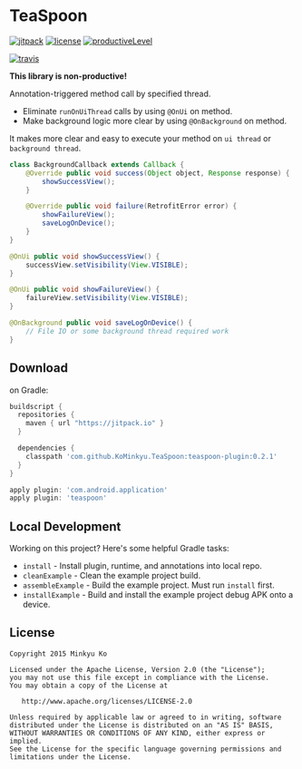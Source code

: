 TeaSpoon
========

[![jitpack](https://img.shields.io/badge/jitpack%20maven-v0.2.1-blue.svg)](https://img.shields.io/badge/jitpack%20maven-0.2.1-blue.svg)
[![license](https://img.shields.io/hexpm/l/plug.svg)](LICENSE)
[![productiveLevel](https://img.shields.io/badge/productiveLevel-non--productive-red.svg)](https://img.shields.io/badge/productiveLevel-non--productive-red.svg)

[![travis](https://api.travis-ci.org/KoMinkyu/TeaSpoon.svg)](https://travis-ci.org/KoMinkyu/TeaSpoon)

**This library is non-productive!**

Annotation-triggered method call by specified thread.
* Eliminate `runOnUiThread` calls by using `@OnUi` on method.
* Make background logic more clear by using `@OnBackground` on method.

It makes more clear and easy to execute your method on `ui thread` or `background thread`.

``` java
class BackgroundCallback extends Callback {
	@Override public void success(Object object, Response response) {
		showSuccessView();
	}

	@Override public void failure(RetrofitError error) {
		showFailureView();
		saveLogOnDevice();
	}
}

@OnUi public void showSuccessView() {
	successView.setVisibility(View.VISIBLE);
}

@OnUi public void showFailureView() {
	failureView.setVisibility(View.VISIBLE);
}

@OnBackground public void saveLogOnDevice() {
	// File IO or some background thread required work
}
```

Download
--------

on Gradle:
```groovy
buildscript {
  repositories {
    maven { url "https://jitpack.io" }
  }

  dependencies {
    classpath 'com.github.KoMinkyu.TeaSpoon:teaspoon-plugin:0.2.1'
  }
}

apply plugin: 'com.android.application'
apply plugin: 'teaspoon'
```

Local Development
-----------------

Working on this project? Here's some helpful Gradle tasks:

 * `install` - Install plugin, runtime, and annotations into local repo.
 * `cleanExample` - Clean the example project build.
 * `assembleExample` - Build the example project. Must run `install` first.
 * `installExample` - Build and install the example project debug APK onto a device.

License
-------

    Copyright 2015 Minkyu Ko

    Licensed under the Apache License, Version 2.0 (the "License");
    you may not use this file except in compliance with the License.
    You may obtain a copy of the License at

       http://www.apache.org/licenses/LICENSE-2.0

    Unless required by applicable law or agreed to in writing, software
    distributed under the License is distributed on an "AS IS" BASIS,
    WITHOUT WARRANTIES OR CONDITIONS OF ANY KIND, either express or implied.
    See the License for the specific language governing permissions and
    limitations under the License.
